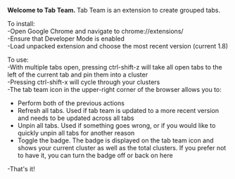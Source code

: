 <p><b>Welcome to Tab Team. </b>
Tab Team is an extension to create grouped tabs.</p>
<p>
To install: <br>
	-Open Google Chrome and navigate to chrome://extensions/ <br>
	-Ensure that Developer Mode is enabled <br>
	-Load unpacked extension and choose the most recent version (current 1.8) 
</p><p>
To use: <br>
	-With multiple tabs open, pressing ctrl-shift-z will take all open tabs to the left of the current tab and pin them into a cluster <br>
	-Pressing ctrl-shift-x will cycle through your clusters <br>
	-The tab team icon in the upper-right corner of the browser allows you to:
	<ul>
		<li>Perform both of the previous actions</li>
		<li>Refresh all tabs. Used if tab team is updated to a more recent version and needs to be updated across all tabs</li>
		<li>Unpin all tabs. Used if something goes wrong, or if you would like to quickly unpin all tabs for another reason</li>
		<li>Toggle the badge. The badge is displayed on the tab team icon and shows your current cluster as well as the total clusters. If you prefer not to have it, you can turn the badge off or back on here</li>
	</ul>
	-That's it!</p>